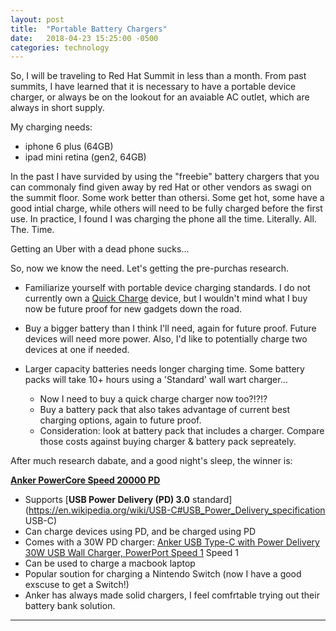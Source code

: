 ```yaml
---
layout: post
title:  "Portable Battery Chargers"
date:   2018-04-23 15:25:00 -0500
categories: technology
---
```

So, I will be traveling to Red Hat Summit in less than a month. From past summits, I have learned that it is necessary to have a portable device charger, or always be on the lookout for an avaiable AC outlet, which are always in short supply.

My charging needs:
- iphone 6 plus (64GB)
- ipad mini retina (gen2, 64GB)

In the past I have survided by using the "freebie" battery chargers that you can commonaly find given away by red Hat or other vendors as swagi on the summit floor. Some work better than othersi. Some get hot, some have a good intial charge, while others will need to be fully charged before the first use. In practice, I found I was charging the phone all the time. Literally. All. The. Time.

Getting an Uber with a dead phone sucks...

So, now we know the need. Let's getting the pre-purchas research.

- Familiarize yourself with portable device charging standards. I do not currently own a [Quick Charge](https://en.wikipedia.org/wiki/Quick_Charge) device, but I wouldn't mind what I buy now be future proof for new gadgets down the road.

- Buy a bigger battery than I think I'll need, again for future proof. Future devices will need more power. Also, I'd like to potentially charge two devices at one if needed.

- Larger capacity batteries needs longer charging time. Some battery packs will take 10+ hours using a 'Standard' wall wart charger...
  - Now I need to buy a quick charge charger now too?!?!?
  - Buy a battery pack that also takes advantage of current best charging options, again to future proof.
  - Consideration:  look at battery pack that includes a charger. Compare those costs against buying charger & battery pack sepreately.

After much research dabate, and a good night's sleep, the winner is:

[**Anker PowerCore Speed 20000 PD**](http://a.co/51xYjP1)
 - Supports [**USB Power Delivery (PD) 3.0** standard](https://en.wikipedia.org/wiki/USB-C#USB_Power_Delivery_specification USB-C)
 - Can charge devices using PD, and be charged using PD
 - Comes with a 30W PD charger: [Anker USB Type-C with Power Delivery 30W USB Wall Charger, PowerPort Speed 1](http://a.co/42QTpA9)
 Speed 1
 - Can be used to charge a macbook laptop
 - Popular soution for charging a Nintendo Switch (now I have a good exscuse to get a Switch!)
 - Anker has always made solid chargers, I feel comfrtable trying out their battery bank solution.

---
